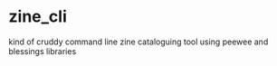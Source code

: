 # zine_cli

kind of cruddy command line zine cataloguing tool using peewee and blessings libraries


